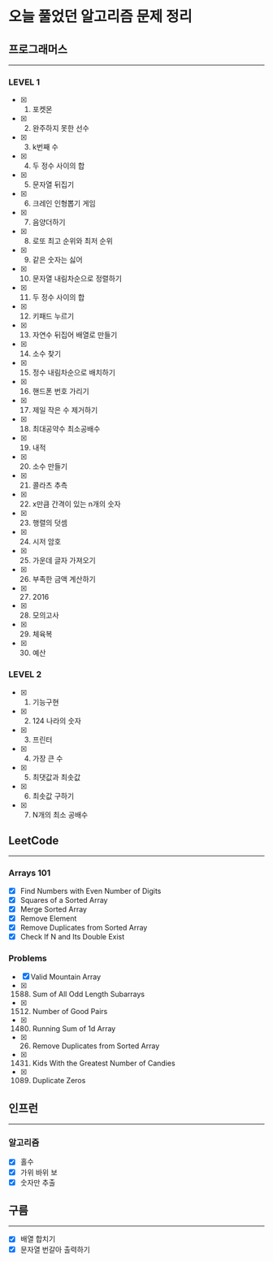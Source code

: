 # 오늘 풀었던 알고리즘 문제 정리

## 프로그래머스

---

### LEVEL 1

- [x] 1. 포켓몬
- [x] 2. 완주하지 못한 선수
- [x] 3. k번째 수
- [x] 4. 두 정수 사이의 합
- [x] 5. 문자열 뒤집기
- [x] 6. 크레인 인형뽑기 게임
- [x] 7. 음양더하기
- [x] 8. 로또 최고 순위와 최저 순위
- [x] 9. 같은 숫자는 싫어
- [x] 10. 문자열 내림차순으로 정렬하기
- [x] 11. 두 정수 사이의 합
- [x] 12. 키패드 누르기
- [x] 13. 자연수 뒤집어 배열로 만들기
- [x] 14. 소수 찾기
- [x] 15. 정수 내림차순으로 배치하기
- [x] 16. 핸드폰 번호 가리기
- [x] 17. 제일 작은 수 제거하기
- [x] 18. 최대공약수 최소공배수
- [x] 19. 내적
- [x] 20. 소수 만들기
- [x] 21. 콜라츠 추측
- [x] 22. x만큼 간격이 있는 n개의 숫자
- [x] 23. 행렬의 덧셈
- [x] 24. 시저 암호
- [x] 25. 가운데 글자 가져오기
- [x] 26. 부족한 금액 계산하기
- [x] 27. 2016
- [x] 28. 모의고사
- [x] 29. 체육복
- [x] 30. 예산

### LEVEL 2

- [x] 1. 기능구현
- [x] 2. 124 나라의 숫자
- [x] 3. 프린터
- [x] 4. 가장 큰 수
- [x] 5. 최댓값과 최솟값
- [x] 6. 최솟값 구하기
- [x] 7. N개의 최소 공배수

## LeetCode

---

### Arrays 101

- [x] Find Numbers with Even Number of Digits
- [x] Squares of a Sorted Array
- [x] Merge Sorted Array
- [x] Remove Element
- [x] Remove Duplicates from Sorted Array
- [x] Check If N and Its Double Exist

### Problems

- [x] Valid Mountain Array
- [x] 1588. Sum of All Odd Length Subarrays
- [x] 1512. Number of Good Pairs
- [x] 1480. Running Sum of 1d Array
- [x] 26. Remove Duplicates from Sorted Array
- [x] 1431. Kids With the Greatest Number of Candies
- [x] 1089. Duplicate Zeros

## 인프런

---

### 알고리즘

- [x] 홀수
- [x] 가위 바위 보
- [x] 숫자만 추출

## 구름

---

- [x] 배열 합치기
- [x] 문자열 번갈아 출력하기
